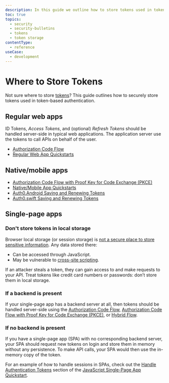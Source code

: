 ```yaml
---
description: In this guide we outline how to store tokens used in token-based authentication.
toc: true
topics:
  - security
  - security-bulletins
  - tokens
  - token storage
contentType:
  - reference
useCase:
  - development
---
```


# Where to Store Tokens

Not sure where to store [tokens](/tokens)? This guide outlines how to securely store tokens used in token-based authentication.

## Regular web apps

ID Tokens, <dfn data-key="access-token">Access Tokens</dfn>, and (optional) <dfn data-key="refresh-token">Refresh Tokens</dfn> should be handled server-side in typical web applications. The application server use the tokens to call APIs on behalf of the user.

* [Authorization Code Flow](/flows/concepts/auth-code)
* [Regular Web App Quickstarts](/quickstart/webapp)

## Native/mobile apps

* [Authorization Code Flow with Proof Key for Code Exchange (PKCE)](/flows/concepts/auth-code-pkce)
* [Native/Mobile App Quickstarts](/quickstart/native)
* [Auth0.Android Saving and Renewing Tokens](/libraries/auth0-android/save-and-refresh-tokens)
* [Auth0.swift Saving and Renewing Tokens](/libraries/auth0-swift/save-and-refresh-jwt-tokens)

## Single-page apps

### Don't store tokens in local storage

Browser local storage (or session storage) is [not a secure place to store sensitive information](https://github.com/OWASP/CheatSheetSeries/blob/master/cheatsheets/HTML5_Security_Cheat_Sheet.md#local-storage). Any data stored there:

* Can be accessed through JavaScript.
* May be vulnerable to [cross-site scripting](https://www.owasp.org/index.php/Cross-site_Scripting_(XSS)).

If an attacker steals a token, they can gain access to and make requests to your API. Treat tokens like credit card numbers or passwords: don’t store them in local storage.

### If a backend is present

If your single-page app has a backend server at all, then tokens should be handled server-side using the [Authorization Code Flow](/flows/concepts/auth-code), [Authorization Code Flow with Proof Key for Code Exchange (PKCE)](/flows/concepts/auth-code-pkce), or [Hybrid Flow](/api-auth/grant/hybrid).

### If no backend is present

If you have a single-page app (SPA) with no corresponding backend server, your SPA should request new tokens on login and store them in memory without any persistence. To make API calls, your SPA would then use the in-memory copy of the token.

For an example of how to handle sessions in SPAs, check out the [Handle Authentication Tokens](/quickstart/spa/vanillajs#handle-authentication-tokens) section of the [JavaScript Single-Page App Quickstart](/quickstart/spa/vanillajs).
